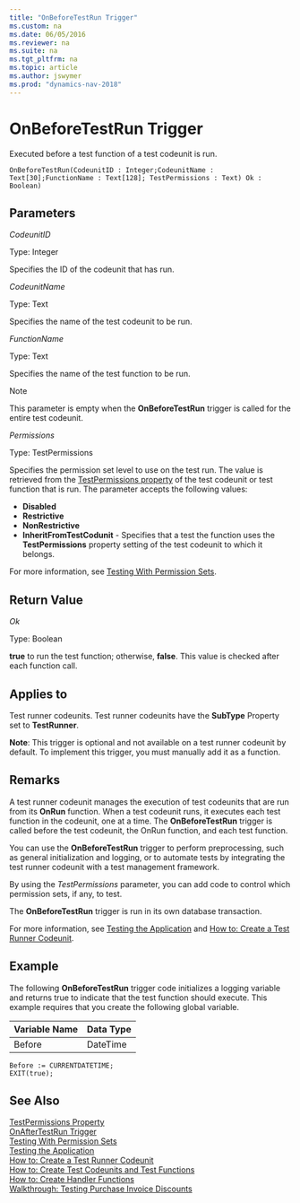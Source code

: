 ```yaml
---
title: "OnBeforeTestRun Trigger"
ms.custom: na
ms.date: 06/05/2016
ms.reviewer: na
ms.suite: na
ms.tgt_pltfrm: na
ms.topic: article
ms.author: jswymer
ms.prod: "dynamics-nav-2018"
---
```

# OnBeforeTestRun Trigger
Executed before a test function of a test codeunit is run.

```
OnBeforeTestRun(CodeunitID : Integer;CodeunitName : Text[30];FunctionName : Text[128]; TestPermissions : Text) Ok : Boolean)

```

## Parameters
*CodeunitID*

Type: Integer

Specifies the ID of the codeunit that has run.

*CodeunitName*

Type: Text

Specifies the name of the test codeunit to be run.

*FunctionName*

Type: Text

Specifies the name of the test function to be run.

> [!NOTE]  
>  This parameter is empty when the **OnBeforeTestRun** trigger is called for the entire test codeunit.  

*Permissions*

Type: TestPermissions

Specifies the permission set level to use on the test run. The value is retrieved from the [TestPermissions property](testing-permissionsets.md) of the test codeunit or test function that is run. The parameter accepts the following values:

*   **Disabled**
*   **Restrictive**
*   **NonRestrictive**
*   **InheritFromTestCodunit** - Specifies that a test the function uses the **TestPermissions** property setting of the test codeunit to which it belongs.

For more information, see [Testing With Permission Sets](testing-permissionsets.md). 

## Return Value
*Ok*

Type: Boolean

**true** to run the test function; otherwise, **false**. This value is checked after each function call.

## Applies to
Test runner codeunits. Test runner codeunits have the **SubType** Property set to **TestRunner**.

**Note**: This trigger is optional and not available on a test runner codeunit by default. To implement this trigger, you must manually add it as a function.  

## Remarks
A test runner codeunit manages the execution of test codeunits that are run from its **OnRun** function. When a test codeunit runs, it executes each test function in the codeunit, one at a time. The **OnBeforeTestRun** trigger is called before the test codeunit, the OnRun function, and each test function.

You can use the **OnBeforeTestRun** trigger to perform preprocessing, such as general initialization and logging, or to automate tests by integrating the test runner codeunit with a test management framework.

By using the *TestPermissions* parameter, you can add code to control which permission sets, if any, to test.

The **OnBeforeTestRun** trigger is run in its own database transaction.

For more information, see [Testing the Application](Testing-the-Application.md) and [How to: Create a Test Runner Codeunit](How-to--Create-a-Test-Runner-Codeunit.md).  

## Example
The following **OnBeforeTestRun** trigger code initializes a logging variable and returns true to indicate that the test function should execute. This example requires that you create the following global variable.

|Variable Name  |Data Type  |
|----------|-------------|
|Before|DateTime|

```
Before := CURRENTDATETIME;
EXIT(true);
```

## See Also  
[TestPermissions Property](property-testpermissions.md)  
[OnAfterTestRun Trigger](trigger-onaftertestrun.md)  
[Testing With Permission Sets](testing-permissionsets.md)  
[Testing the Application](Testing-the-Application.md)  
[How to: Create a Test Runner Codeunit](How-to--Create-a-Test-Runner-Codeunit.md)  
[How to: Create Test Codeunits and Test Functions](How-to--Create-Test-Codeunits-and-Test-Functions.md)  
[How to: Create Handler Functions](How-to--Create-Handler-Functions.md)  
[Walkthrough: Testing Purchase Invoice Discounts](Walkthrough--Testing-Purchase-Invoice-Discounts.md)  
